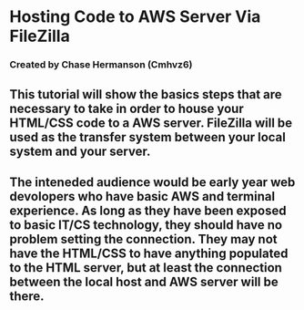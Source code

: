 # Hosting Code to AWS Server Via FileZilla
### Created by Chase Hermanson (Cmhvz6)

## This tutorial will show the basics steps that are necessary to take in order to house your HTML/CSS code to a AWS server. FileZilla will be used as the transfer system between your local system and your server.
## The inteneded audience would be early year web devolopers who have basic AWS and terminal experience. As long as they have been exposed to basic IT/CS technology, they should have no problem setting the connection. They may not have the HTML/CSS to have anything populated to the HTML server, but at least the connection between the local host and AWS server will be there.
